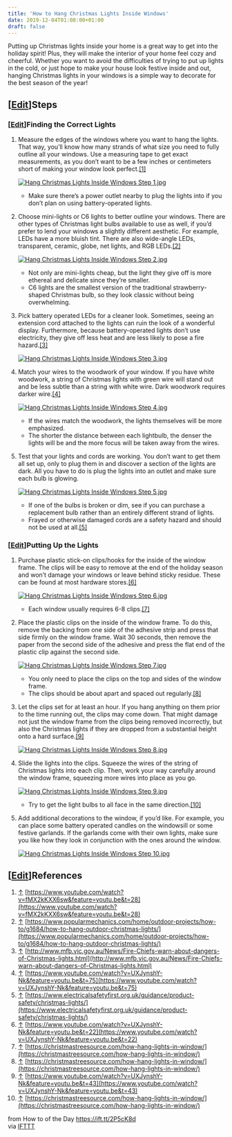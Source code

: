 ```yaml
---
title: 'How to Hang Christmas Lights Inside Windows'
date: 2019-12-04T01:08:00+01:00
draft: false
---
```


Putting up Christmas lights inside your home is a great way to get into the holiday spirit! Plus, they will make the interior of your home feel cozy and cheerful. Whether you want to avoid the difficulties of trying to put up lights in the cold, or just hope to make your house look festive inside and out, hanging Christmas lights in your windows is a simple way to decorate for the best season of the year!

\[[Edit](https://www.wikihow.com/index.php?title=Hang-Christmas-Lights-Inside-Windows&action=edit&section=1 "Edit section: Steps")\]Steps
-----------------------------------------------------------------------------------------------------------------------------------------

### \[[Edit](https://www.wikihow.com/index.php?title=Hang-Christmas-Lights-Inside-Windows&action=edit&section=2 "Edit section: Finding the Correct Lights")\]Finding the Correct Lights

1.  Measure the edges of the windows where you want to hang the lights. That way, you’ll know how many strands of what size you need to fully outline all your windows. Use a measuring tape to get exact measurements, as you don’t want to be a few inches or centimeters short of making your window look perfect.[\[1\]](#_note-1)
    
    [![Hang Christmas Lights Inside Windows Step 1.jpg](https://www.wikihow.com/images/thumb/c/ca/Hang-Christmas-Lights-Inside-Windows-Step-1.jpg/aid11340421-v4-728px-Hang-Christmas-Lights-Inside-Windows-Step-1.jpg)](https://www.wikihow.com/Image:Hang-Christmas-Lights-Inside-Windows-Step-1.jpg)
    
    *   Make sure there’s a power outlet nearby to plug the lights into if you don’t plan on using battery-operated lights.
2.  Choose mini-lights or C6 lights to better outline your windows. There are other types of Christmas light bulbs available to use as well, if you’d prefer to lend your windows a slightly different aesthetic. For example, LEDs have a more bluish tint. There are also wide-angle LEDs, transparent, ceramic, globe, net lights, and RGB LEDs.[\[2\]](#_note-2)
    
    [![Hang Christmas Lights Inside Windows Step 2.jpg](https://www.wikihow.com/images/thumb/b/ba/Hang-Christmas-Lights-Inside-Windows-Step-2.jpg/aid11340421-v4-728px-Hang-Christmas-Lights-Inside-Windows-Step-2.jpg)](https://www.wikihow.com/Image:Hang-Christmas-Lights-Inside-Windows-Step-2.jpg)
    
    *   Not only are mini-lights cheap, but the light they give off is more ethereal and delicate since they’re smaller.
    *   C6 lights are the smallest version of the traditional strawberry-shaped Christmas bulb, so they look classic without being overwhelming.
3.  Pick battery operated LEDs for a cleaner look. Sometimes, seeing an extension cord attached to the lights can ruin the look of a wonderful display. Furthermore, because battery-operated lights don’t use electricity, they give off less heat and are less likely to pose a fire hazard.[\[3\]](#_note-3)
    
    [![Hang Christmas Lights Inside Windows Step 3.jpg](https://www.wikihow.com/images/thumb/b/be/Hang-Christmas-Lights-Inside-Windows-Step-3.jpg/aid11340421-v4-728px-Hang-Christmas-Lights-Inside-Windows-Step-3.jpg)](https://www.wikihow.com/Image:Hang-Christmas-Lights-Inside-Windows-Step-3.jpg)
    
4.  Match your wires to the woodwork of your window. If you have white woodwork, a string of Christmas lights with green wire will stand out and be less subtle than a string with white wire. Dark woodwork requires darker wire.[\[4\]](#_note-4)
    
    [![Hang Christmas Lights Inside Windows Step 4.jpg](https://www.wikihow.com/images/thumb/3/36/Hang-Christmas-Lights-Inside-Windows-Step-4.jpg/aid11340421-v4-728px-Hang-Christmas-Lights-Inside-Windows-Step-4.jpg)](https://www.wikihow.com/Image:Hang-Christmas-Lights-Inside-Windows-Step-4.jpg)
    
    *   If the wires match the woodwork, the lights themselves will be more emphasized.
    *   The shorter the distance between each lightbulb, the denser the lights will be and the more focus will be taken away from the wires.
5.  Test that your lights and cords are working. You don’t want to get them all set up, only to plug them in and discover a section of the lights are dark. All you have to do is plug the lights into an outlet and make sure each bulb is glowing.
    
    [![Hang Christmas Lights Inside Windows Step 5.jpg](https://www.wikihow.com/images/thumb/8/82/Hang-Christmas-Lights-Inside-Windows-Step-5.jpg/aid11340421-v4-728px-Hang-Christmas-Lights-Inside-Windows-Step-5.jpg)](https://www.wikihow.com/Image:Hang-Christmas-Lights-Inside-Windows-Step-5.jpg)
    
    *   If one of the bulbs is broken or dim, see if you can purchase a replacement bulb rather than an entirely different strand of lights.
    *   Frayed or otherwise damaged cords are a safety hazard and should not be used at all.[\[5\]](#_note-5)

### \[[Edit](https://www.wikihow.com/index.php?title=Hang-Christmas-Lights-Inside-Windows&action=edit&section=3 "Edit section: Putting Up the Lights")\]Putting Up the Lights

1.  Purchase plastic stick-on clips/hooks for the inside of the window frame. The clips will be easy to remove at the end of the holiday season and won’t damage your windows or leave behind sticky residue. These can be found at most hardware stores.[\[6\]](#_note-6)
    
    [![Hang Christmas Lights Inside Windows Step 6.jpg](https://www.wikihow.com/images/thumb/2/25/Hang-Christmas-Lights-Inside-Windows-Step-6.jpg/aid11340421-v4-728px-Hang-Christmas-Lights-Inside-Windows-Step-6.jpg)](https://www.wikihow.com/Image:Hang-Christmas-Lights-Inside-Windows-Step-6.jpg)
    
    *   Each window usually requires 6-8 clips.[\[7\]](#_note-7)
2.  Place the plastic clips on the inside of the window frame. To do this, remove the backing from one side of the adhesive strip and press that side firmly on the window frame. Wait 30 seconds, then remove the paper from the second side of the adhesive and press the flat end of the plastic clip against the second side.
    
    [![Hang Christmas Lights Inside Windows Step 7.jpg](https://www.wikihow.com/images/thumb/9/9b/Hang-Christmas-Lights-Inside-Windows-Step-7.jpg/aid11340421-v4-728px-Hang-Christmas-Lights-Inside-Windows-Step-7.jpg)](https://www.wikihow.com/Image:Hang-Christmas-Lights-Inside-Windows-Step-7.jpg)
    
    *   You only need to place the clips on the top and sides of the window frame.
    *   The clips should be about apart and spaced out regularly.[\[8\]](#_note-8)
3.  Let the clips set for at least an hour. If you hang anything on them prior to the time running out, the clips may come down. That might damage not just the window frame from the clips being removed incorrectly, but also the Christmas lights if they are dropped from a substantial height onto a hard surface.[\[9\]](#_note-9)
    
    [![Hang Christmas Lights Inside Windows Step 8.jpg](https://www.wikihow.com/images/thumb/6/62/Hang-Christmas-Lights-Inside-Windows-Step-8.jpg/aid11340421-v4-728px-Hang-Christmas-Lights-Inside-Windows-Step-8.jpg)](https://www.wikihow.com/Image:Hang-Christmas-Lights-Inside-Windows-Step-8.jpg)
    
4.  Slide the lights into the clips. Squeeze the wires of the string of Christmas lights into each clip. Then, work your way carefully around the window frame, squeezing more wires into place as you go.
    
    [![Hang Christmas Lights Inside Windows Step 9.jpg](https://www.wikihow.com/images/thumb/7/75/Hang-Christmas-Lights-Inside-Windows-Step-9.jpg/aid11340421-v4-728px-Hang-Christmas-Lights-Inside-Windows-Step-9.jpg)](https://www.wikihow.com/Image:Hang-Christmas-Lights-Inside-Windows-Step-9.jpg)
    
    *   Try to get the light bulbs to all face in the same direction.[\[10\]](#_note-10)
5.  Add additional decorations to the window, if you’d like. For example, you can place some battery operated candles on the windowsill or some festive garlands. If the garlands come with their own lights, make sure you like how they look in conjunction with the ones around the window.
    
    [![Hang Christmas Lights Inside Windows Step 10.jpg](https://www.wikihow.com/images/thumb/2/28/Hang-Christmas-Lights-Inside-Windows-Step-10.jpg/aid11340421-v4-728px-Hang-Christmas-Lights-Inside-Windows-Step-10.jpg)](https://www.wikihow.com/Image:Hang-Christmas-Lights-Inside-Windows-Step-10.jpg)
    

\[[Edit](https://www.wikihow.com/index.php?title=Hang-Christmas-Lights-Inside-Windows&action=edit&section=4 "Edit section: References")\]References
---------------------------------------------------------------------------------------------------------------------------------------------------

1.  [↑](#_ref-1) [https://www.youtube.com/watch?v=fMX2kKXX6sw&feature=youtu.be&t=28](https://www.youtube.com/watch?v=fMX2kKXX6sw&feature=youtu.be&t=28)
2.  [↑](#_ref-2) [https://www.popularmechanics.com/home/outdoor-projects/how-to/g1684/how-to-hang-outdoor-christmas-lights/](https://www.popularmechanics.com/home/outdoor-projects/how-to/g1684/how-to-hang-outdoor-christmas-lights/)
3.  [↑](#_ref-3) [http://www.mfb.vic.gov.au/News/Fire-Chiefs-warn-about-dangers-of-Christmas-lights.html](http://www.mfb.vic.gov.au/News/Fire-Chiefs-warn-about-dangers-of-Christmas-lights.html)
4.  [↑](#_ref-4) [https://www.youtube.com/watch?v=UXJynshY-Nk&feature=youtu.be&t=75](https://www.youtube.com/watch?v=UXJynshY-Nk&feature=youtu.be&t=75)
5.  [↑](#_ref-5) [https://www.electricalsafetyfirst.org.uk/guidance/product-safety/christmas-lights/](https://www.electricalsafetyfirst.org.uk/guidance/product-safety/christmas-lights/)
6.  [↑](#_ref-6) [https://www.youtube.com/watch?v=UXJynshY-Nk&feature=youtu.be&t=22](https://www.youtube.com/watch?v=UXJynshY-Nk&feature=youtu.be&t=22)
7.  [↑](#_ref-7) [https://christmastreesource.com/how-hang-lights-in-window/](https://christmastreesource.com/how-hang-lights-in-window/)
8.  [↑](#_ref-8) [https://christmastreesource.com/how-hang-lights-in-window/](https://christmastreesource.com/how-hang-lights-in-window/)
9.  [↑](#_ref-9) [https://www.youtube.com/watch?v=UXJynshY-Nk&feature=youtu.be&t=43](https://www.youtube.com/watch?v=UXJynshY-Nk&feature=youtu.be&t=43)
10.  [↑](#_ref-10) [https://christmastreesource.com/how-hang-lights-in-window/](https://christmastreesource.com/how-hang-lights-in-window/)

  
  
from How to of the Day https://ift.tt/2P5cK8d  
via [IFTTT](https://ifttt.com/?ref=da&site=blogger)